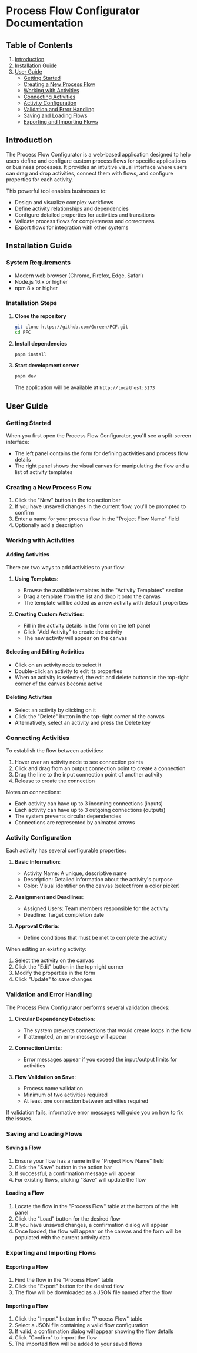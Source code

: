 # Process Flow Configurator Documentation

## Table of Contents
1. [Introduction](#introduction)
2. [Installation Guide](#installation-guide)
3. [User Guide](#user-guide)
   - [Getting Started](#getting-started)
   - [Creating a New Process Flow](#creating-a-new-process-flow)
   - [Working with Activities](#working-with-activities)
   - [Connecting Activities](#connecting-activities)
   - [Activity Configuration](#activity-configuration)
   - [Validation and Error Handling](#validation-and-error-handling)
   - [Saving and Loading Flows](#saving-and-loading-flows)
   - [Exporting and Importing Flows](#exporting-and-importing-flows)
   
## Introduction

The Process Flow Configurator is a web-based application designed to help users define and configure custom process flows for specific applications or business processes. It provides an intuitive visual interface where users can drag and drop activities, connect them with flows, and configure properties for each activity.

This powerful tool enables businesses to:
- Design and visualize complex workflows
- Define activity relationships and dependencies
- Configure detailed properties for activities and transitions
- Validate process flows for completeness and correctness
- Export flows for integration with other systems

## Installation Guide

### System Requirements
- Modern web browser (Chrome, Firefox, Edge, Safari)
- Node.js 16.x or higher
- npm 8.x or higher

### Installation Steps

1. **Clone the repository**
   ```bash
   git clone https://github.com/Gureen/PCF.git
   cd PFC
   ```

2. **Install dependencies**
   ```bash
   pnpm install
   ```

3. **Start development server**
   ```bash
   pnpm dev
   ```
   The application will be available at `http://localhost:5173`

## User Guide

### Getting Started

When you first open the Process Flow Configurator, you'll see a split-screen interface:
- The left panel contains the form for defining activities and process flow details
- The right panel shows the visual canvas for manipulating the flow and a list of activity templates


### Creating a New Process Flow

1. Click the "New" button in the top action bar
2. If you have unsaved changes in the current flow, you'll be prompted to confirm
3. Enter a name for your process flow in the "Project Flow Name" field
4. Optionally add a description

### Working with Activities

#### Adding Activities

There are two ways to add activities to your flow:

1. **Using Templates**:
   - Browse the available templates in the "Activity Templates" section
   - Drag a template from the list and drop it onto the canvas
   - The template will be added as a new activity with default properties

2. **Creating Custom Activities**:
   - Fill in the activity details in the form on the left panel
   - Click "Add Activity" to create the activity
   - The new activity will appear on the canvas

#### Selecting and Editing Activities

- Click on an activity node to select it
- Double-click an activity to edit its properties
- When an activity is selected, the edit and delete buttons in the top-right corner of the canvas become active

#### Deleting Activities

- Select an activity by clicking on it
- Click the "Delete" button in the top-right corner of the canvas
- Alternatively, select an activity and press the Delete key

### Connecting Activities

To establish the flow between activities:

1. Hover over an activity node to see connection points
2. Click and drag from an output connection point to create a connection
3. Drag the line to the input connection point of another activity
4. Release to create the connection

Notes on connections:
- Each activity can have up to 3 incoming connections (inputs)
- Each activity can have up to 3 outgoing connections (outputs)
- The system prevents circular dependencies
- Connections are represented by animated arrows

### Activity Configuration

Each activity has several configurable properties:

1. **Basic Information**:
   - Activity Name: A unique, descriptive name
   - Description: Detailed information about the activity's purpose
   - Color: Visual identifier on the canvas (select from a color picker)

2. **Assignment and Deadlines**:
   - Assigned Users: Team members responsible for the activity
   - Deadline: Target completion date

3. **Approval Criteria**:
   - Define conditions that must be met to complete the activity

When editing an existing activity:
1. Select the activity on the canvas
2. Click the "Edit" button in the top-right corner
3. Modify the properties in the form
4. Click "Update" to save changes

### Validation and Error Handling

The Process Flow Configurator performs several validation checks:

1. **Circular Dependency Detection**:
   - The system prevents connections that would create loops in the flow
   - If attempted, an error message will appear

2. **Connection Limits**:
   - Error messages appear if you exceed the input/output limits for activities

3. **Flow Validation on Save**:
   - Process name validation
   - Minimum of two activities required
   - At least one connection between activities required

If validation fails, informative error messages will guide you on how to fix the issues.

### Saving and Loading Flows

#### Saving a Flow

1. Ensure your flow has a name in the "Project Flow Name" field
2. Click the "Save" button in the action bar
3. If successful, a confirmation message will appear
4. For existing flows, clicking "Save" will update the flow

#### Loading a Flow

1. Locate the flow in the "Process Flow" table at the bottom of the left panel
2. Click the "Load" button for the desired flow
3. If you have unsaved changes, a confirmation dialog will appear
4. Once loaded, the flow will appear on the canvas and the form will be populated with the current activity data

### Exporting and Importing Flows

#### Exporting a Flow

1. Find the flow in the "Process Flow" table
2. Click the "Export" button for the desired flow
3. The flow will be downloaded as a JSON file named after the flow

#### Importing a Flow

1. Click the "Import" button in the "Process Flow" table
2. Select a JSON file containing a valid flow configuration
3. If valid, a confirmation dialog will appear showing the flow details
4. Click "Confirm" to import the flow
5. The imported flow will be added to your saved flows